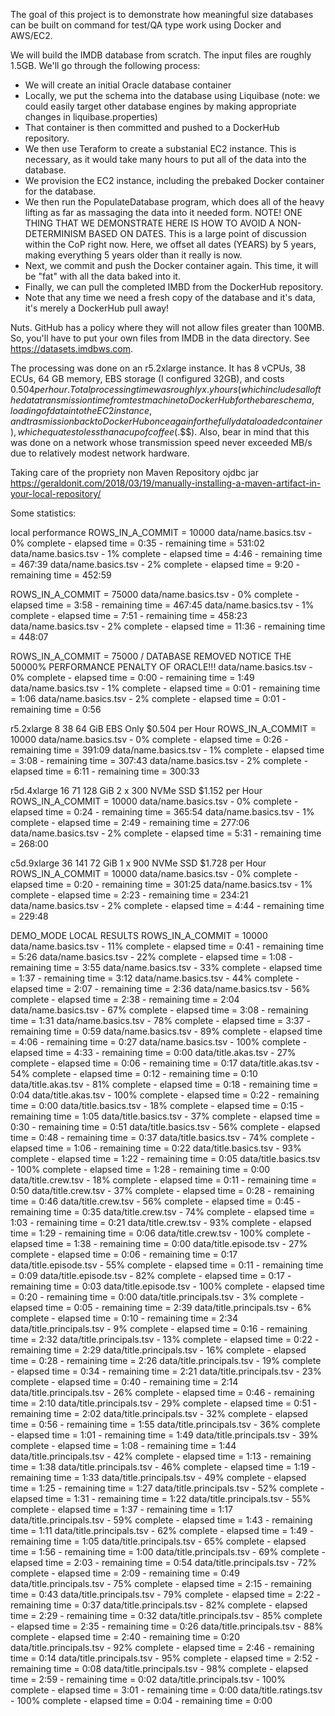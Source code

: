 The goal of this project is to demonstrate how meaningful size databases can be built on command for test/QA type work using Docker and AWS/EC2.

We will build the IMDB database from scratch.  The input files are roughly 1.5GB.  We'll go through the following process:

* We will create an initial Oracle database container
* Locally, we put the schema into the database using Liquibase (note: we could easily target other database engines by making appropriate changes in liquibase.properties)
* That container is then committed and pushed to a DockerHub repository.
* We then use Teraform to create a substanial EC2 instance.  This is necessary, as it would take many hours to put all of the data into the database.
* We provision the EC2 instance, including the prebaked Docker container for the database.
* We then run the PopulateDatabase program, which does all of the heavy lifting as far as massaging the data into it needed form.  NOTE!  ONE THING THAT WE DEMONSTRATE HERE IS HOW TO AVOID A NON-DETERMINISM BASED ON DATES.  This is a large point of discussion within the CoP right now.  Here, we offset all dates (YEARS) by 5 years, making everything 5 years older than it really is now. 
* Next, we commit and push the Docker container again.  This time, it will be "fat" with all the data baked into it.
* Finally, we can pull the completed IMBD from the DockerHub repository.
* Note that any time we need a fresh copy of the database and it's data, it's merely a DockerHub pull away!

Nuts.  GitHub has a policy where they will not allow files greater than 100MB.  So, you'll have to put your own files from IMDB in the data directory.  See https://datasets.imdbws.com.

The processing was done on an r5.2xlarge instance.  It has 8 vCPUs, 38 ECUs, 64 GB memory, EBS storage (I configured 32GB), and costs $0.504 per hour.  Total processing time was roughly x.y hours (which includes all of the data transmission time from test machine to DockerHub for the bare schema, loading of data into the EC2 instance, and trasmission back to DockerHub once again for the fully data loaded container), which equates to less than a cup of coffee ($.$$).  Also, bear in mind that this was done on a network whose transmission speed never exceeded MB/s due to relatively modest network hardware.

Taking care of the propriety non Maven Repository ojdbc jar
https://geraldonit.com/2018/03/19/manually-installing-a-maven-artifact-in-your-local-repository/

Some statistics:

local performance
ROWS_IN_A_COMMIT = 10000
data/name.basics.tsv - 0% complete - elapsed time = 0:35 - remaining time = 531:02
data/name.basics.tsv - 1% complete - elapsed time = 4:46 - remaining time = 467:39
data/name.basics.tsv - 2% complete - elapsed time = 9:20 - remaining time = 452:59

ROWS_IN_A_COMMIT = 75000
data/name.basics.tsv - 0% complete - elapsed time = 3:58 - remaining time = 467:45
data/name.basics.tsv - 1% complete - elapsed time = 7:51 - remaining time = 458:23
data/name.basics.tsv - 2% complete - elapsed time = 11:36 - remaining time = 448:07

ROWS_IN_A_COMMIT = 75000 / DATABASE REMOVED  NOTICE THE 50000% PERFORMANCE PENALTY OF ORACLE!!!
data/name.basics.tsv - 0% complete - elapsed time = 0:00 - remaining time = 1:49
data/name.basics.tsv - 1% complete - elapsed time = 0:01 - remaining time = 1:06
data/name.basics.tsv - 2% complete - elapsed time = 0:01 - remaining time = 0:56

r5.2xlarge	8	38	64 GiB	EBS Only	$0.504 per Hour
ROWS_IN_A_COMMIT = 10000
data/name.basics.tsv - 0% complete - elapsed time = 0:26 - remaining time = 391:09
data/name.basics.tsv - 1% complete - elapsed time = 3:08 - remaining time = 307:43
data/name.basics.tsv - 2% complete - elapsed time = 6:11 - remaining time = 300:33

r5d.4xlarge	16	71	128 GiB	2 x 300 NVMe SSD	$1.152 per Hour
ROWS_IN_A_COMMIT = 10000
data/name.basics.tsv - 0% complete - elapsed time = 0:24 - remaining time = 365:54
data/name.basics.tsv - 1% complete - elapsed time = 2:49 - remaining time = 277:06
data/name.basics.tsv - 2% complete - elapsed time = 5:31 - remaining time = 268:00

c5d.9xlarge	36	141	72 GiB	1 x 900 NVMe SSD	$1.728 per Hour
ROWS_IN_A_COMMIT = 10000
data/name.basics.tsv - 0% complete - elapsed time = 0:20 - remaining time = 301:25
data/name.basics.tsv - 1% complete - elapsed time = 2:23 - remaining time = 234:21
data/name.basics.tsv - 2% complete - elapsed time = 4:44 - remaining time = 229:48

DEMO_MODE LOCAL RESULTS
ROWS_IN_A_COMMIT = 10000
data/name.basics.tsv - 11% complete - elapsed time = 0:41 - remaining time = 5:26
data/name.basics.tsv - 22% complete - elapsed time = 1:08 - remaining time = 3:55
data/name.basics.tsv - 33% complete - elapsed time = 1:37 - remaining time = 3:12
data/name.basics.tsv - 44% complete - elapsed time = 2:07 - remaining time = 2:36
data/name.basics.tsv - 56% complete - elapsed time = 2:38 - remaining time = 2:04
data/name.basics.tsv - 67% complete - elapsed time = 3:08 - remaining time = 1:31
data/name.basics.tsv - 78% complete - elapsed time = 3:37 - remaining time = 0:59
data/name.basics.tsv - 89% complete - elapsed time = 4:06 - remaining time = 0:27
data/name.basics.tsv - 100% complete - elapsed time = 4:33 - remaining time = 0:00
data/title.akas.tsv - 27% complete - elapsed time = 0:06 - remaining time = 0:17
data/title.akas.tsv - 54% complete - elapsed time = 0:12 - remaining time = 0:10
data/title.akas.tsv - 81% complete - elapsed time = 0:18 - remaining time = 0:04
data/title.akas.tsv - 100% complete - elapsed time = 0:22 - remaining time = 0:00
data/title.basics.tsv - 18% complete - elapsed time = 0:15 - remaining time = 1:05
data/title.basics.tsv - 37% complete - elapsed time = 0:30 - remaining time = 0:51
data/title.basics.tsv - 56% complete - elapsed time = 0:48 - remaining time = 0:37
data/title.basics.tsv - 74% complete - elapsed time = 1:06 - remaining time = 0:22
data/title.basics.tsv - 93% complete - elapsed time = 1:22 - remaining time = 0:05
data/title.basics.tsv - 100% complete - elapsed time = 1:28 - remaining time = 0:00
data/title.crew.tsv - 18% complete - elapsed time = 0:11 - remaining time = 0:50
data/title.crew.tsv - 37% complete - elapsed time = 0:28 - remaining time = 0:46
data/title.crew.tsv - 56% complete - elapsed time = 0:45 - remaining time = 0:35
data/title.crew.tsv - 74% complete - elapsed time = 1:03 - remaining time = 0:21
data/title.crew.tsv - 93% complete - elapsed time = 1:29 - remaining time = 0:06
data/title.crew.tsv - 100% complete - elapsed time = 1:38 - remaining time = 0:00
data/title.episode.tsv - 27% complete - elapsed time = 0:06 - remaining time = 0:17
data/title.episode.tsv - 55% complete - elapsed time = 0:11 - remaining time = 0:09
data/title.episode.tsv - 82% complete - elapsed time = 0:17 - remaining time = 0:03
data/title.episode.tsv - 100% complete - elapsed time = 0:20 - remaining time = 0:00
data/title.principals.tsv - 3% complete - elapsed time = 0:05 - remaining time = 2:39
data/title.principals.tsv - 6% complete - elapsed time = 0:10 - remaining time = 2:34
data/title.principals.tsv - 9% complete - elapsed time = 0:16 - remaining time = 2:32
data/title.principals.tsv - 13% complete - elapsed time = 0:22 - remaining time = 2:29
data/title.principals.tsv - 16% complete - elapsed time = 0:28 - remaining time = 2:26
data/title.principals.tsv - 19% complete - elapsed time = 0:34 - remaining time = 2:21
data/title.principals.tsv - 23% complete - elapsed time = 0:40 - remaining time = 2:14
data/title.principals.tsv - 26% complete - elapsed time = 0:46 - remaining time = 2:10
data/title.principals.tsv - 29% complete - elapsed time = 0:51 - remaining time = 2:02
data/title.principals.tsv - 32% complete - elapsed time = 0:56 - remaining time = 1:55
data/title.principals.tsv - 36% complete - elapsed time = 1:01 - remaining time = 1:49
data/title.principals.tsv - 39% complete - elapsed time = 1:08 - remaining time = 1:44
data/title.principals.tsv - 42% complete - elapsed time = 1:13 - remaining time = 1:38
data/title.principals.tsv - 46% complete - elapsed time = 1:19 - remaining time = 1:33
data/title.principals.tsv - 49% complete - elapsed time = 1:25 - remaining time = 1:27
data/title.principals.tsv - 52% complete - elapsed time = 1:31 - remaining time = 1:22
data/title.principals.tsv - 55% complete - elapsed time = 1:37 - remaining time = 1:17
data/title.principals.tsv - 59% complete - elapsed time = 1:43 - remaining time = 1:11
data/title.principals.tsv - 62% complete - elapsed time = 1:49 - remaining time = 1:05
data/title.principals.tsv - 65% complete - elapsed time = 1:56 - remaining time = 1:00
data/title.principals.tsv - 69% complete - elapsed time = 2:03 - remaining time = 0:54
data/title.principals.tsv - 72% complete - elapsed time = 2:09 - remaining time = 0:49
data/title.principals.tsv - 75% complete - elapsed time = 2:15 - remaining time = 0:43
data/title.principals.tsv - 79% complete - elapsed time = 2:22 - remaining time = 0:37
data/title.principals.tsv - 82% complete - elapsed time = 2:29 - remaining time = 0:32
data/title.principals.tsv - 85% complete - elapsed time = 2:35 - remaining time = 0:26
data/title.principals.tsv - 88% complete - elapsed time = 2:40 - remaining time = 0:20
data/title.principals.tsv - 92% complete - elapsed time = 2:46 - remaining time = 0:14
data/title.principals.tsv - 95% complete - elapsed time = 2:52 - remaining time = 0:08
data/title.principals.tsv - 98% complete - elapsed time = 2:59 - remaining time = 0:02
data/title.principals.tsv - 100% complete - elapsed time = 3:01 - remaining time = 0:00
data/title.ratings.tsv - 100% complete - elapsed time = 0:04 - remaining time = 0:00

